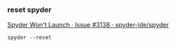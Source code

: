 ### reset spyder


[Spyder Won't Launch · Issue #3138 · spyder-ide/spyder](https://github.com/spyder-ide/spyder/issues/3138)




```shell
spyder --reset

```
